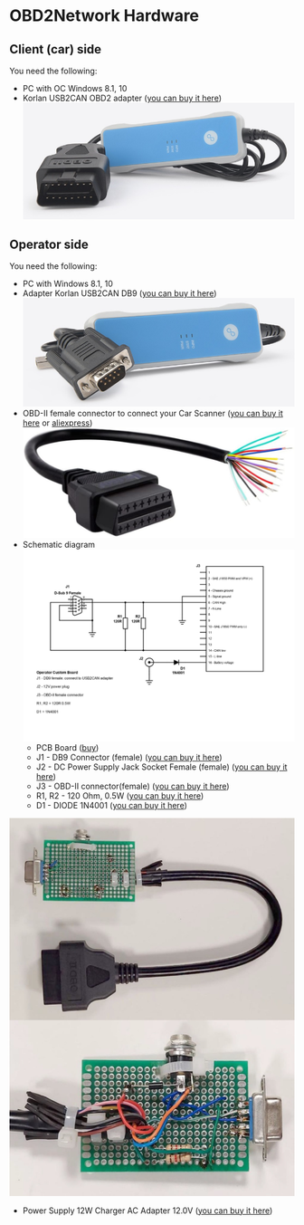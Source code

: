 # OBD2Network Hardware
## Client (car) side

You need the following:

- PC with OC Windows 8.1, 10
- Korlan USB2CAN OBD2 adapter ([you can buy it here](https://shop.8devices.com/index.php?route=product/product&path=67&product_id=89))
![Schematic diagram](https://github.com/OBD2Network/OBD2Network/blob/main/create_hw/USB2CAN_OBD2.jpg)

## Operator side

You need the following:

- PC with Windows 8.1, 10
- Adapter Korlan USB2CAN DB9 ([you can buy it here](https://shop.8devices.com/index.php?route=product/product&path=67&product_id=95))
![Schematic diagram](https://github.com/OBD2Network/OBD2Network/blob/main/create_hw/USB2CAN_DB9.jpg)
- OBD-II female connector to connect your Car Scanner ([you can buy it here](https://www.amazon.com/s?k=16+Pin+J1962+OBD2+OBD-II+Female+Connector) or [aliexpress](https://www.aliexpress.com/popular/obd-female-connector.html))
![Schematic diagram](https://github.com/OBD2Network/OBD2Network/blob/main/create_hw/OBD2_Female_Connector.jpg)
- Schematic diagram
![Schematic diagram](https://github.com/OBD2Network/OBD2Network/blob/main/create_hw/Schematic.jpg)
	- PCB Board ([buy](https://www.amazon.com/s?k=Prototype+Printed+Circuit+Board+Soldering))
	- J1 - DB9 Connector (female) ([you can buy it here](https://www.amazon.com/s?k=DB9+Connector+Female+Solder+Type+9+pins))
	- J2 - DC Power Supply Jack Socket Female (female) ([you can buy it here](https://www.amazon.com/s?k=female+DC+Power+Socket+Panel+Mount+2.5mm+5.5mm&s=price-asc-rank))
	- J3 - OBD-II connector(female) ([you can buy it here](https://www.amazon.com/s?k=16+Pin+J1962+OBD2+OBD-II+Female+Connector&s=price-asc-rank))
	- R1, R2 - 120 Ohm, 0.5W ([you can buy it here](https://www.amazon.com/s?k=120+ohm+resistor&s=price-asc-rank))
	- D1 - DIODE 1N4001 ([you can buy it here](https://www.amazon.com/s?k=1N4001&s=price-asc-rank))

![board](https://github.com/OBD2Network/OBD2Network/blob/main/create_hw//board.jpg)
- Power Supply 12W Charger AC Adapter 12.0V ([you can buy it here](https://www.amazon.com/s?k=power+supply+100v+240v+12v+1a+Schuko+2.5mm+5.5mm))



